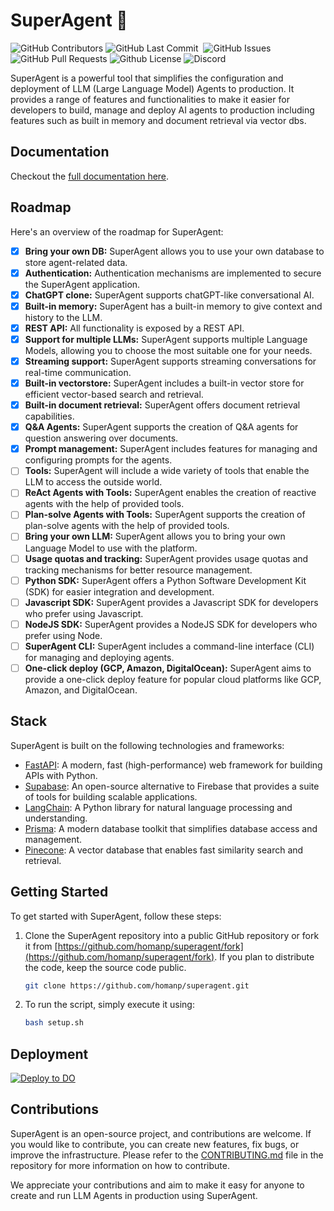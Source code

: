 # SuperAgent 🥷

<p>
<img alt="GitHub Contributors" src="https://img.shields.io/github/contributors/homanp/superagent" />
<img alt="GitHub Last Commit" src="https://img.shields.io/github/last-commit/homanp/superagent" />
<img alt="" src="https://img.shields.io/github/repo-size/homanp/superagent" />
<img alt="GitHub Issues" src="https://img.shields.io/github/issues/homanp/superagent" />
<img alt="GitHub Pull Requests" src="https://img.shields.io/github/issues-pr/homanp/superagent" />
<img alt="Github License" src="https://img.shields.io/badge/License-MIT-yellow.svg" />
<img alt="Discord" src="https://img.shields.io/discord/1110910277110743103?label=Discord&logo=discord&logoColor=white&style=plastic&color=d7b023)](https://discord.gg/e8j7mgjDUK" />

SuperAgent is a powerful tool that simplifies the configuration and deployment of LLM (Large Language Model) Agents to production. It provides a range of features and functionalities to make it easier for developers to build, manage and deploy AI agents to production including features such as built in memory and document retrieval via vector dbs.

## Documentation

Checkout the [full documentation here](https://superagent.mintlify.app/).

## Roadmap

Here's an overview of the roadmap for SuperAgent:

- [x] **Bring your own DB:** SuperAgent allows you to use your own database to store agent-related data.
- [x] **Authentication:** Authentication mechanisms are implemented to secure the SuperAgent application.
- [x] **ChatGPT clone:** SuperAgent supports chatGPT-like conversational AI.
- [x] **Built-in memory:** SuperAgent has a built-in memory to give context and history to the LLM.
- [x] **REST API:** All functionality is exposed by a REST API.
- [x] **Support for multiple LLMs:** SuperAgent supports multiple Language Models, allowing you to choose the most suitable one for your needs.
- [x] **Streaming support:** SuperAgent supports streaming conversations for real-time communication.
- [x] **Built-in vectorstore:** SuperAgent includes a built-in vector store for efficient vector-based search and retrieval.
- [x] **Built-in document retrieval:** SuperAgent offers document retrieval capabilities.
- [x] **Q&A Agents:** SuperAgent supports the creation of Q&A agents for question answering over documents.
- [x] **Prompt management:** SuperAgent includes features for managing and configuring prompts for the agents.
- [ ] **Tools:** SuperAgent will include a wide variety of tools that enable the LLM to access the outside world.
- [ ] **ReAct Agents with Tools:** SuperAgent enables the creation of reactive agents with the help of provided tools.
- [ ] **Plan-solve Agents with Tools:** SuperAgent supports the creation of plan-solve agents with the help of provided tools.
- [ ] **Bring your own LLM:** SuperAgent allows you to bring your own Language Model to use with the platform.
- [ ] **Usage quotas and tracking:** SuperAgent provides usage quotas and tracking mechanisms for better resource management.
- [ ] **Python SDK:** SuperAgent offers a Python Software Development Kit (SDK) for easier integration and development.
- [ ] **Javascript SDK:** SuperAgent provides a Javascript SDK for developers who prefer using Javascript.
- [ ] **NodeJS SDK:** SuperAgent provides a NodeJS SDK for developers who prefer using Node.
- [ ] **SuperAgent CLI:** SuperAgent includes a command-line interface (CLI) for managing and deploying agents.
- [ ] **One-click deploy (GCP, Amazon, DigitalOcean):** SuperAgent aims to provide a one-click deploy feature for popular cloud platforms like GCP, Amazon, and DigitalOcean.

## Stack

SuperAgent is built on the following technologies and frameworks:

- [FastAPI](https://fastapi.tiangolo.com/): A modern, fast (high-performance) web framework for building APIs with Python.
- [Supabase](https://supabase.com/): An open-source alternative to Firebase that provides a suite of tools for building scalable applications.
- [LangChain](https://python.langchain.com/en/latest/): A Python library for natural language processing and understanding.
- [Prisma](https://www.prisma.io/): A modern database toolkit that simplifies database access and management.
- [Pinecone](https://www.pinecone.io/): A vector database that enables fast similarity search and retrieval.

## Getting Started

To get started with SuperAgent, follow these steps:

1. Clone the SuperAgent repository into a public GitHub repository or fork it from [https://github.com/homanp/superagent/fork](https://github.com/homanp/superagent/fork). If you plan to distribute the code, keep the source code public.

   ```sh
   git clone https://github.com/homanp/superagent.git
   ```

2. To run the script, simply execute it using:
   ```sh
   bash setup.sh
   ```

## Deployment

[![Deploy to DO](https://www.deploytodo.com/do-btn-blue.svg)](https://cloud.digitalocean.com/apps/new?repo=https://github.com/homanp/superagent/tree/main)

## Contributions

SuperAgent is an open-source project, and contributions are welcome. If you would like to contribute, you can create new features, fix bugs, or improve the infrastructure. Please refer to the [CONTRIBUTING.md](https://github.com/homanp/superagent/blob/main/.github/CONTRIBUTING.md) file in the repository for more information on how to contribute.

We appreciate your contributions and aim to make it easy for anyone to create and run LLM Agents in production using SuperAgent.
